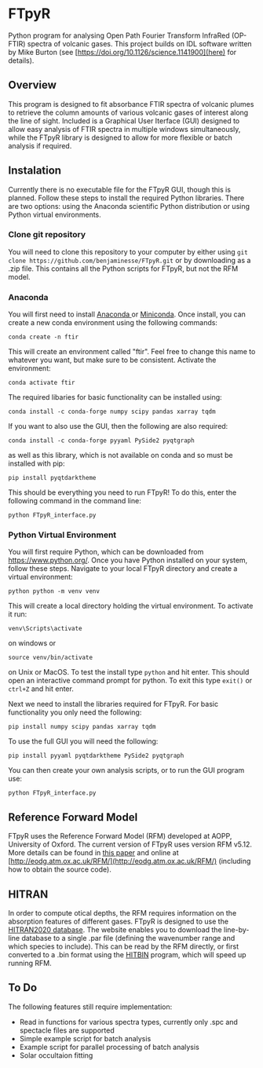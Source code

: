 # FTpyR

Python program for analysing Open Path Fourier Transform InfraRed (OP-FTIR) spectra of volcanic gases. This project builds on IDL software written by Mike Burton (see [https://doi.org/10.1126/science.1141900](here) for details).

## Overview

This program is designed to fit absorbance FTIR spectra of volcanic plumes to retrieve the column amounts of various volcanic gases of interest along the line of sight. Included is a Graphical User Iterface (GUI) designed to allow easy analysis of FTIR spectra in multiple windows simultaneously, while the FTpyR library is designed to allow for more flexible or batch analysis if required.

## Instalation

Currently there is no executable file for the FTpyR GUI, though this is planned. Follow these steps to install the required Python libraries. There are two options: using the Anaconda scientific Python distribution or using Python virtual environments.

### Clone git repository

You will need to clone this repository to your computer by either using `git clone https://github.com/benjaminesse/FTpyR.git` or by downloading as a .zip file. This contains all the Python scripts for FTpyR, but not the RFM model.

### Anaconda

You will first need to install [Anaconda ](https://www.anaconda.com/download)or [Miniconda](https://docs.conda.io/projects/miniconda/en/latest/). Once install, you can create a new conda environment using the following commands:

```
conda create -n ftir
```

This will create an environment called "ftir". Feel free to change this name to whatever you want, but make sure to be consistent. Activate the environment:

```
conda activate ftir
```

The required libaries for basic functionality can be installed using:

```
conda install -c conda-forge numpy scipy pandas xarray tqdm
```

If you want to also use the GUI, then the following are also required:

```
conda install -c conda-forge pyyaml PySide2 pyqtgraph
```

as well as this library, which is not available on conda and so must be installed with pip:

```
pip install pyqtdarktheme
```

This should be everything you need to run FTpyR! To do this, enter the following command in the command line:

```
python FTpyR_interface.py
```

### Python Virtual Environment

You will first require Python, which can be downloaded from https://www.python.org/. Once you have Python installed on your system, follow these steps. Navigate to your local FTpyR directory and create a virtual environment:

```
python python -m venv venv
```

This will create a local directory holding the virtual environment. To activate it run:

```
venv\Scripts\activate
```

on windows or

```
source venv/bin/activate
```

on Unix or MacOS. To test the install type `python` and hit enter. This should open an interactive command prompt for python. To exit this type `exit()` or `ctrl+Z` and hit enter.

Next we need to install the libraries required for FTpyR. For basic functionality you only need the following:

```
pip install numpy scipy pandas xarray tqdm
```

To use the full GUI you will need the following:

```
pip install pyyaml pyqtdarktheme PySide2 pyqtgraph
```

You can then create your own analysis scripts, or to run the GUI program use:

```
python FTpyR_interface.py
```

## Reference Forward Model

FTpyR uses the Reference Forward Model (RFM) developed at AOPP, University of Oxford. The current version of FTpyR uses version RFM v5.12. More details can be found in [this paper](https://doi.org/10.1016/j.jqsrt.2016.06.018) and online at [http://eodg.atm.ox.ac.uk/RFM/](http://eodg.atm.ox.ac.uk/RFM/) (including how to obtain the source code).

## HITRAN

In order to compute otical depths, the RFM requires information on the absorption features of different gases. FTpyR is designed to use the [HITRAN2020 database](https://hitran.org/). The website enables you to download the line-by-line database to a single .par file (defining the wavenumber range and which species to include). This can be read by the RFM directly, or first converted to a .bin format using the [HITBIN](http://eodg.atm.ox.ac.uk/RFM/hitbin.html) program, which will speed up running RFM.

## To Do

The following features still require implementation:

- Read in functions for various spectra types, currently only .spc and spectacle files are supported
- Simple example script for batch analysis
- Example script for parallel processing of batch analysis
- Solar occultaion fitting
